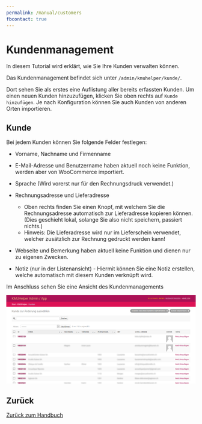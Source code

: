 ```yaml
---
permalink: /manual/customers
fbcontact: true
---
```


# Kundenmanagement

In diesem Tutorial wird erklärt, wie Sie Ihre Kunden verwalten können.

Das Kundenmanagement befindet sich unter `/admin/kmuhelper/kunde/`.

Dort sehen Sie als erstes eine Auflistung aller bereits erfassten Kunden.
Um einen neuen Kunden hinzuzufügen, klicken Sie oben rechts auf `Kunde hinzufügen`. Je nach Konfiguration können Sie auch Kunden von anderen Orten importieren.

## Kunde

Bei jedem Kunden können Sie folgende Felder festlegen:

-   Vorname, Nachname und Firmenname
-   E-Mail-Adresse und Benutzername haben aktuell noch keine Funktion, werden aber von WooCommerce importiert.
-   Sprache (Wird vorerst nur für den Rechnungsdruck verwendet.)
-   Rechnungsadresse und Lieferadresse
    -   Oben rechts finden Sie einen Knopf, mit welchem Sie die Rechnungsadresse automatisch zur Lieferadresse kopieren können. (Dies geschieht lokal, solange Sie also nicht speichern, passiert nichts.)
    -   Hinweis: Die Lieferadresse wird nur im Lieferschein verwendet, welcher zusätzlich zur Rechnung gedruckt werden kann!
-   Webseite und Bemerkung haben aktuell keine Funktion und dienen nur zu eigenen Zwecken.

-   Notiz (nur in der Listenansicht) - Hiermit können Sie eine Notiz erstellen, welche automatisch mit diesem Kunden verknüpft wird.

Im Anschluss sehen Sie eine Ansicht des Kundenmanagements

![KMUHelper Admin - Kunde](../assets/images/screenshots/admin_kunde.png)

## Zurück

[Zurück zum Handbuch](./README.md)
